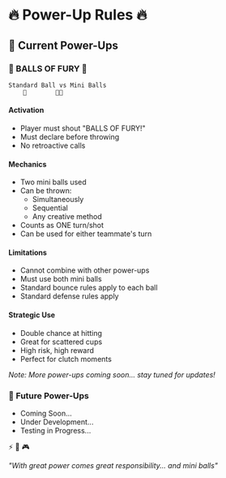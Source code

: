 # 🔥 Power-Up Rules 🔥

## 🌟 Current Power-Ups

### 👊 BALLS OF FURY 👊
```
Standard Ball vs Mini Balls
    🏐        🔴🔴
```

#### Activation
- Player must shout "BALLS OF FURY!"
- Must declare before throwing
- No retroactive calls

#### Mechanics
- Two mini balls used
- Can be thrown:
  - Simultaneously
  - Sequential
  - Any creative method
- Counts as ONE turn/shot
- Can be used for either teammate's turn

#### Limitations
- Cannot combine with other power-ups
- Must use both mini balls
- Standard bounce rules apply to each ball
- Standard defense rules apply

#### Strategic Use
- Double chance at hitting
- Great for scattered cups
- High risk, high reward
- Perfect for clutch moments

*Note: More power-ups coming soon... stay tuned for updates!* 

### 💫 Future Power-Ups
- Coming Soon...
- Under Development...
- Testing in Progress...

⚡️ 🎯 🎮

*"With great power comes great responsibility... and mini balls"*
